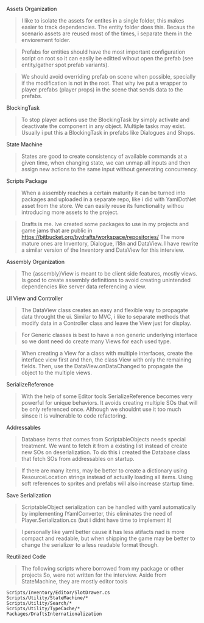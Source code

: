 
Assets Organization

>I like to isolate the assets for entites in a single folder, this makes easier to track dependencies.
The entity folder does this. Becaus the scenario assets are reused most of the times, i separate them in the enviorement folder.

>Prefabs for entities should have the most important configuration script on root so it can easily be editted wihout open the prefab
(see entity/gather spot prefab variants).

>We should avoid overriding prefab on scene when possible, specially if the modification is not in the root.
That why ive put a wrapper to player prefabs (player props) in the scene that sends data to the prefabs.

BlockingTask

>To stop player actions use the BlockingTask by simply activate and deactivate the component in any object.
Multiple tasks may exist. Usually i put this a BlockingTask in prefabs like Dialogues and Shops.

State Machine

>States are good to create consistency of available commands at a given time, when changing state,
we can unmap all inputs and then assign new actions to the same input without generating concurrency.

Scripts Package

>When a assembly reaches a certain maturity it can be turned into packages and uploaded in a separate repo,
like i did with YamlDotNet asset from the store. We can easily reuse its functionality withou introducing more assets to the project.  

>Drafts is me. Ive created some packages to use in my projects and game jams that are public in https://bitbucket.org/bydrafts/workspace/repositories/
The more mature ones are Inventory, Dialogue, I18n and DataView. I have rewrite a similar version of the Inventory and DataView for this interview.

Assembly Organization

>The {assembly}View is meant to be client side features, mostly views.
Is good to create assembly definitions to avoid creating unintended dependencies like server data referencing a view.

UI View and Controller

>The DataView class creates an easy and flexible way to propagate data throught the ui.
Similar to MVC, i like to separate methods that modify data in a Controller class and leave the View just for display.

>For Generic classes is best to have a non generic underlying interface so we dont need do create many Views for each used type.

>When creating a View for a class with multiple interfaces, create the interface view first and then, the class View with only the remaining fields.
Then, use the DataView.onDataChanged to propagate the object to the multiple views.

SerializeReference

>With the help of some Editor tools SerializeReference becomes very powerful for unique behaviors. 
It avoids creating multiple SOs that will be only referenced once. 
Although we shouldnt use it too much sinsce it is vulnerable to code refactoring.

Addressables

>Database items that comes from ScriptableObjects needs special treatment.
We want to fetch it from a existing list instead of create new SOs on deserialization.
To do this i created the Database class that fetch SOs from addressables on startup.

>If there are many items, may be better to create a dictionary using ResourceLocation  strings instead of actually loading all items.
Using soft references to sprites and prefabs will also increase startup time.

Save Serialization

>ScriptableObject serialization can be handled with yaml automatically by implementing IYamlConverter,
this eliminates the need of Player.Serialization.cs (but i didnt have time to implement it)

>I personally like yaml better cause it has less atifacts nad is more compact and readable,
but when shipping the game may be better to change the serializer to a less readable format though.

Reutilized Code

>The following scripts where borrowed from my package or other projects
So, were not written for the interview.
Aside from StateMachine, they are mostly editor tools

    Scripts/Inventory/Editor/SlotDrawer.cs
    Scripts/Utility/StateMachine/*
    Scripts/Utility/Search/*
    Scripts/Utility/TypeCache/*
    Packages/DraftsInternationalization
